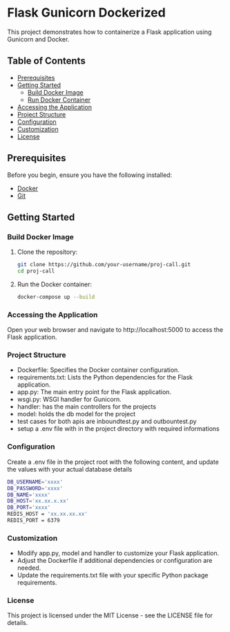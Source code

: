 # Flask Gunicorn Dockerized

This project demonstrates how to containerize a Flask application using Gunicorn and Docker.

## Table of Contents

- [Prerequisites](#prerequisites)
- [Getting Started](#getting-started)
  - [Build Docker Image](#build-docker-image)
  - [Run Docker Container](#run-docker-container)
- [Accessing the Application](#accessing-the-application)
- [Project Structure](#project-structure)
- [Configuration](#configuration)
- [Customization](#customization)
- [License](#license)

## Prerequisites

Before you begin, ensure you have the following installed:

- [Docker](https://www.docker.com/)
- [Git](https://git-scm.com/)

## Getting Started

### Build Docker Image

1. Clone the repository:

   ```bash
   git clone https://github.com/your-username/proj-call.git
   cd proj-call

2. Run the Docker container:
    ```bash 
    docker-compose up --build

### Accessing the Application
Open your web browser and navigate to http://localhost:5000 to access the Flask application.

### Project Structure
- Dockerfile: Specifies the Docker container configuration.
- requirements.txt: Lists the Python dependencies for the Flask application.
- app.py: The main entry point for the Flask application.
- wsgi.py: WSGI handler for Gunicorn.
- handler: has the main controllers for the projects
- model: holds the db model for the project
- test cases for both apis are inboundtest.py and outbountest.py
- setup a .env file with in the project directory with required informations


### Configuration
Create a .env file in the project root with the following content, and update the values with your actual database details
```bash
DB_USERNAME='xxxx'
DB_PASSWORD='xxxx'
DB_NAME='xxxx'
DB_HOST='xx.xx.x.xx'
DB_PORT='xxxx'
REDIS_HOST = 'xx.xx.xx.xx'
REDIS_PORT = 6379
```

### Customization
- Modify app.py, model and handler to customize your Flask application.
- Adjust the Dockerfile if additional dependencies or configuration are needed.
- Update the requirements.txt file with your specific Python package requirements.


### License
This project is licensed under the MIT License - see the LICENSE file for details.